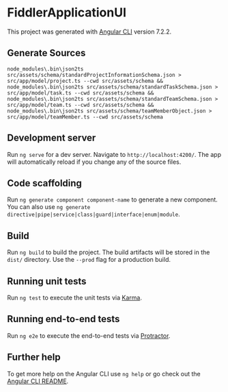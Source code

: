 # FiddlerApplicationUI

This project was generated with [Angular CLI](https://github.com/angular/angular-cli) version 7.2.2.

## Generate Sources

`node_modules\.bin\json2ts src/assets/schema/standardProjectInformationSchema.json > src/app/model/project.ts --cwd src/assets/schema && node_modules\.bin\json2ts src/assets/schema/standardTaskSchema.json > src/app/model/task.ts --cwd src/assets/schema && node_modules\.bin\json2ts src/assets/schema/standardTeamSchema.json > src/app/model/team.ts --cwd src/assets/schema && node_modules\.bin\json2ts src/assets/schema/teamMemberObject.json > src/app/model/teamMember.ts --cwd src/assets/schema`

## Development server

Run `ng serve` for a dev server. Navigate to `http://localhost:4200/`. The app will automatically reload if you change any of the source files.

## Code scaffolding

Run `ng generate component component-name` to generate a new component. You can also use `ng generate directive|pipe|service|class|guard|interface|enum|module`.

## Build

Run `ng build` to build the project. The build artifacts will be stored in the `dist/` directory. Use the `--prod` flag for a production build.

## Running unit tests

Run `ng test` to execute the unit tests via [Karma](https://karma-runner.github.io).

## Running end-to-end tests

Run `ng e2e` to execute the end-to-end tests via [Protractor](http://www.protractortest.org/).

## Further help

To get more help on the Angular CLI use `ng help` or go check out the [Angular CLI README](https://github.com/angular/angular-cli/blob/master/README.md).
